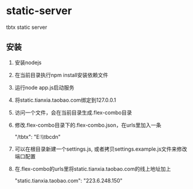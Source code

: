 static-server
=============

tbtx static server

## 安装

1. 安装nodejs

2. 在当前目录执行npm install安装依赖文件

3. 运行node app.js启动服务

4. 将static.tianxia.taobao.com绑定到127.0.0.1

5. 访问一个文件，会在当前目录生成.flex-combo目录

6. 修改.flex-combo目录下的.flex-combo.json，在urls里加入一条

    "/tbtx": "E:\\\\tbcdn"

7. 可以在根目录新建一个settings.js, 或者拷贝settings.example.js文件来修改端口配置

8. 在.flex-combo的urls里将static.tianxia.taobao.com的线上地址加上

    "static.tianxia.taobao.com": "223.6.248.150"
